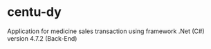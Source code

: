 # centu-dy
Application for medicine sales transaction using framework .Net (C#) version 4.7.2 (Back-End)
